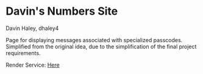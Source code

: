 # Davin's Numbers Site
Davin Haley, dhaley4

Page for displaying messages associated with specialized passcodes.
Simplified from the original idea, due to the simplification of the final project requirements.

Render Service: [Here](https://sqc-project-dhaley4.onrender.com)